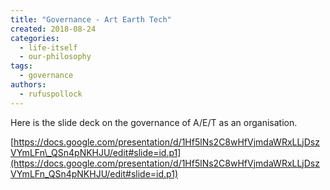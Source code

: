 ```yaml
---
title: "Governance - Art Earth Tech"
created: 2018-08-24
categories: 
  - life-itself
  - our-philosophy
tags: 
  - governance
authors: 
  - rufuspollock
---
```


Here is the slide deck on the governance of A/E/T as an organisation.

[https://docs.google.com/presentation/d/1Hf5lNs2C8wHfVjmdaWRxLLjDszVYmLFn\_QSn4pNKHJU/edit#slide=id.p1](https://docs.google.com/presentation/d/1Hf5lNs2C8wHfVjmdaWRxLLjDszVYmLFn_QSn4pNKHJU/edit#slide=id.p1)
